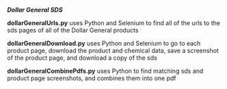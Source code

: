 
***Dollar General SDS***

**dollarGeneralUrls.py** uses Python and Selenium to find all of the urls to the sds pages of all of the Dollar General products

**dollarGeneralDownload.py** uses Python and Selenium to go to each product page, download the product and chemical data, save a screenshot of the product page, and download a copy of the sds

**dollarGeneralCombinePdfs.py** uses Python to find matching sds and product page screenshots, and combines them into one pdf
